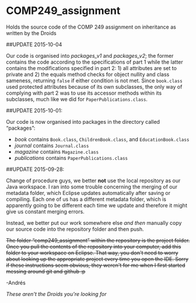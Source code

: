 # COMP249_assignment
Holds the source code of the COMP 249 assignment on inheritance as written by the Droids

##UPDATE 2015-10-04

Our code is organised into *packages_v1* and *packages_v2*; the former contains the code according to the specifications of part 1 while the latter contains the modifications specified in part 2: 1) all attributes are set to private and 2) the equals method checks for object nullity and class sameness, returning `false` if either condition is not met. Since `book.class` used protected attributes because of its own subclasses, the only way of complying with part 2 was to use its accessor methods within its subclasses, much like we did for `PaperPublications.class`.

##UPDATE 2015-10-01:

Our code is now organised into packages in the directory called “packages”:

* *book* contains `Book.class`, `ChildrenBook.class`, and `EducationBook.class`
* *journal* contains `Journal.class`
* *magazine* contains `Magazine.class`
* *publications* contains `PaperPublications.class`

##UPDATE 2015-09-28: 

Change of procedure guys, we better **not** use the local repository as our Java workspace. I ran into some trouble concerning the merging of our metadata folder, which Eclipse updates automatically after saving or compiling. Each one of us has a different metadata folder, which is apparently going to be different each time we update and therefore it might give us constant merging errors.

Instead, we better put our work somewhere else *and then* manually copy our source code into the repository folder and then push.

<s>The folder “comp249_assignment” within the repository is the project folder. Once you pull the contents of the repository into your computer, add this folder to your workspace on Eclipse. That way, you don't need to worry about looking up the appropriate project every time you open the IDE. Sorry if these instructions seem obvious, they weren't for me when I first started messing around git and github :p</s>

-Andrés

*These aren't the Droids you're looking for*
